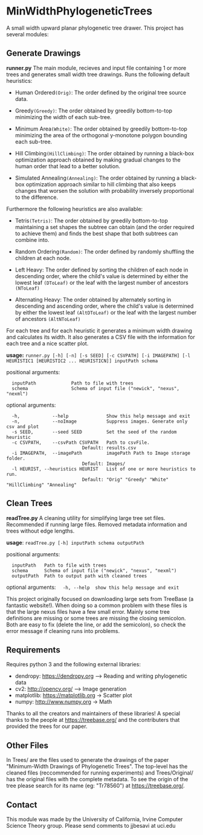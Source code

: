 # MinWidthPhylogeneticTrees

A small width upward planar phylogenetic tree drawer.
This project has several modules:

## Generate Drawings

**runner.py**
The main module, recieves and input file containing 1 or more trees and generates small width tree drawings.
Runs the following default heuristics:
  - Human Ordered```(Orig)```: The order defined by the original tree source data.

  - Greedy```(Greedy)```: The order obtained by greedily bottom-to-top minimizing the width of each sub-tree. 

  - Minimum Area```(White)```: The order obtained by greedily bottom-to-top minimizing the area of the orthogonal y-monotone polygon bounding each sub-tree.

  - Hill Climbing```(HillClimbing)```: The order obtained by running a black-box optimization approach obtained by making gradual changes to the human order that lead to a better solution.

  - Simulated Annealing```(Annealing)```: The order obtained by running a black-box optimization approach similar to hill climbing that also keeps changes that worsen the solution with probability inversely proportional to the difference.

Furthermore the following heuristics are also available:
  - Tetris```(Tetris)```: The order obtained by greedily bottom-to-top maintaining a set shapes the subtree can obtain (and the order required to achieve them) and finds the best shape that both subtrees can combine into. 

  - Random Ordering```(Random)```: The order defined by randomly shuffling the children at each node.

  - Left Heavy: The order defined by sorting the children of each node in descending order, where the child's value is determined by either the lowest leaf ```(DToLeaf)``` or the leaf with the largest number of ancestors ```(NToLeaf)```

  - Alternating Heavy: The order obtained by alternately sorting in descending and ascending order, where the child's value is determined by either the lowest leaf ```(AltDToLeaf)``` or the leaf with the largest number of ancestors ```(AltNToLeaf)```

For each tree and for each heuristic it generates a minimum width drawing and calculates its width. 
It also generates a CSV file with the information for each tree and a nice scatter plot. 

**usage:** 
```runner.py [-h] [-n] [-s SEED] [-c CSVPATH] [-i IMAGEPATH] [-l HEURISTIC1 [HEURISTIC2 ... HEURISTICN]] inputPath schema ```

positional arguments:
```
  inputPath             Path to file with trees
  schema                Schema of input file ("newick", "nexus", "nexml")
```
optional arguments:
```
  -h,            --help              Show this help message and exit
  -n,            --noImage           Suppress images. Generate only csv and plot
  -s SEED,       --seed SEED         Set the seed of the random heuristic
  -c CSVPATH,    --csvPath CSVPATH   Path to csvFile.              
                            Default: results.csv
  -i IMAGEPATH,  --imagePath         imagePath Path to Image storage folder. 
                            Default: Images/
  -l HEURIST, --heuristics HEURIST   List of one or more heuristics to run. 
                            Default: "Orig" "Greedy" "White" "HillClimbing" "Annealing"
```
## Clean Trees

**readTree.py**
A cleaning utility for simplifying large tree set files. Recommended if running large files.
Removed metadata information and trees without edge lengths. 

**usage**: ```readTree.py [-h] inputPath schema outputPath```

positional arguments:
```
  inputPath   Path to file with trees
  schema      Schema of input file ("newick", "nexus", "nexml")
  outputPath  Path to output path with cleaned trees
```
optional arguments:
```  -h, --help  show this help message and exit```
  
This project originally focused on downloading large sets from TreeBase (a fantastic website!). When doing so a common problem with these files is that the large nexus files have a few small error. Mainly some tree definitions are missing or some trees are missing the closing semicolon. Both are easy to fix (delete the line, or add the semicolon), so check the error message if cleaning runs into problems. 

## Requirements
  
Requires python 3 and the following external libraries:
  
  - dendropy: https://dendropy.org --> Reading and writing phylogenetic data
  - cv2: http://opencv.org/ --> Image generation
  - matplotlib: https://matplotlib.org -> Scatter plot
  - numpy: http://www.numpy.org -> Math

Thanks to all the creators and maintainers of these libraries!
A special thanks to the people at https://treebase.org/ and the contributers that provided the trees for our paper.

## Other Files

In Trees/ are the files used to generate the drawings of the paper "Minimum-Width Drawings of Phylogenetic Trees". The top-level has the cleaned files (reccommended for running experiments) and Trees/Original/ has the original files with the complete metadata. To see the origin of the tree please search for its name (eg: "Tr78560") at https://treebase.org/.

## Contact

This module was made by the University of California, Irvine Computer Science Theory group.
Please send comments to jjbesavi at uci.edu
